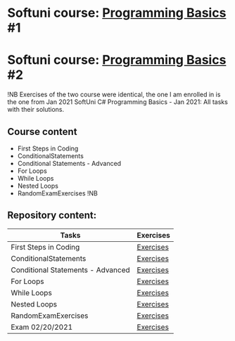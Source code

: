 # Softuni course: [Programming Basics](https://softuni.bg/trainings/3070/programming-basics-with-c-sharp-november-2020) #1
# Softuni course: [Programming Basics](https://softuni.bg/trainings/3199/programming-basics-with-csharp-january-2021) #2
!NB Exercises of the two course were identical, the one I am enrolled in is the one from Jan 2021
SoftUni C# Programming Basics - Jan 2021: All tasks with their solutions.

## Course content

- First Steps in Coding
- ConditionalStatements
- Conditional Statements - Advanced
- For Loops
- While Loops
- Nested Loops
- RandomExamExercises !NB

## Repository content:

Tasks                            | Exercises
---------------------------------|----------
First Steps in Coding            | [Exercises](https://github.com/donchodonev/SoftUni-CSharp-Programming-Basics-Nov-2020/tree/master/TaskConditionResources/1.FirstStepsInCoding)
ConditionalStatements 	         | [Exercises](https://github.com/donchodonev/SoftUni-CSharp-Programming-Basics-Nov-2020/tree/master/TaskConditionResources/2.ConditionalStatements)
Conditional Statements - Advanced| [Exercises](https://github.com/donchodonev/SoftUni-CSharp-Programming-Basics-Nov-2020/tree/master/TaskConditionResources/3.NestedConditionalStatements)
For Loops                        | [Exercises](https://github.com/donchodonev/SoftUni-CSharp-Programming-Basics-Nov-2020/tree/master/TaskConditionResources/4.ForLoops)
While Loops                      | [Exercises](https://github.com/donchodonev/SoftUni-CSharp-Programming-Basics-Nov-2020/tree/master/TaskConditionResources/5.WhileLoops)
Nested Loops                     | [Exercises](https://github.com/donchodonev/SoftUni-CSharp-Programming-Basics-Nov-2020/tree/master/TaskConditionResources/6.NestedLoops)
RandomExamExercises              | [Exercises](https://github.com/donchodonev/SoftUni-CSharp-Programming-Basics-Nov-2020/blob/master/RandomPre-ExamExercises/Links%20to%20problems.txt)
Exam 02/20/2021                  | [Exercises](https://github.com/donchodonev/SoftUni-CSharp-Programming-Basics-Nov-2020/tree/master/TaskConditionResources/7.ExamTasks)





